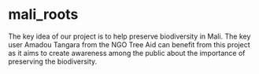 # mali_roots
The key idea of our project is to help preserve biodiversity in Mali. The key user Amadou Tangara from the NGO Tree Aid can benefit from this project as it aims to create awareness among the public about the importance of preserving the biodiversity.
